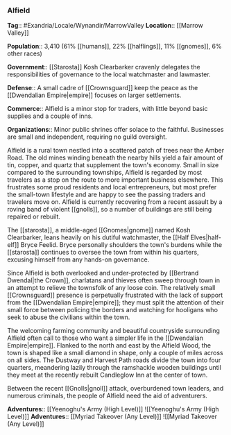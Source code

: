 ### Alfield
**Tag**:: #Exandria/Locale/Wynandir/MarrowValley
**Location**:: [[Marrow Valley]]

**Population**:: 3,410 (61% [[humans]], 22% [[halflings]], 11% [[gnomes]], 6% other races)

**Government**:: [[Starosta]] Kosh Clearbarker cravenly delegates the responsibilities of governance to the local watchmaster and lawmaster.

**Defense**:: A small cadre of [[Crownsguard]] keep the peace as the [[Dwendalian Empire|empire]] focuses on larger settlements.

**Commerce**:: Alfield is a minor stop for traders, with little beyond basic supplies and a couple of inns.

**Organizations**:: Minor public shrines offer solace to the faithful. Businesses are small and independent, requiring no guild oversight.

Alfield is a rural town nestled into a scattered patch of trees near the Amber Road. The old mines winding beneath the nearby hills yield a fair amount of tin, copper, and quartz that supplement the town's economy. Small in size compared to the surrounding townships, Alfield is regarded by most travelers as a stop on the route to more important business elsewhere. This frustrates some proud residents and local entrepreneurs, but most prefer the small-town lifestyle and are happy to see the passing traders and travelers move on. Alfield is currently recovering from a recent assault by a roving band of violent [[gnolls]], so a number of buildings are still being repaired or rebuilt.

The [[starosta]], a middle-aged [[Gnomes|gnome]] named Kosh Clearbarker, leans heavily on his dutiful watchmaster, the [[Half Elves|half-elf]] Bryce Feelid. Bryce personally shoulders the town's burdens while the [[starosta]] continues to oversee the town from within his quarters, excusing himself from any hands-on governance.

Since Alfield is both overlooked and under-protected by [[Bertrand Dwendal|the Crown]], charlatans and thieves often sweep through town in an attempt to relieve the townsfolk of any loose coin. The relatively small [[Crownsguard]] presence is perpetually frustrated with the lack of support from the [[Dwendalian Empire|empire]]; they must split the attention of their small force between policing the borders and watching for hooligans who seek to abuse the civilians within the town.

The welcoming farming community and beautiful countryside surrounding Alfield often call to those who want a simpler life in the [[Dwendalian Empire|empire]]. Flanked to the north and east by the Alfield Wood, the town is shaped like a small diamond in shape, only a couple of miles across on all sides. The Dustway and Harvest Path roads divide the town into four quarters, meandering lazily through the ramshackle wooden buildings until they meet at the recently rebuilt Candleglow Inn at the center of town.

Between the recent [[Gnolls|gnoll]] attack, overburdened town leaders, and numerous criminals, the people of Alfield need the aid of adventurers.

**Adventures**:: [[Yeenoghu's Army (High Level)]]
![[Yeenoghu's Army (High Level)]]
**Adventures**:: [[Myriad Takeover (Any Level)]]
![[Myriad Takeover (Any Level)]]